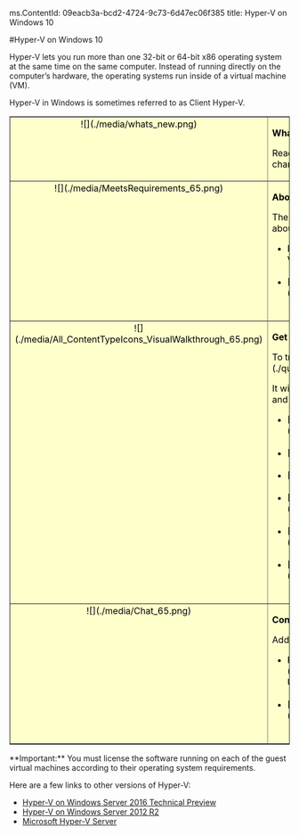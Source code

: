 ms.ContentId: 09eacb3a-bcd2-4724-9c73-6d47ec06f385
title: Hyper-V on Windows 10

#Hyper-V on Windows 10

Hyper-V lets you run more than one 32-bit or 64-bit x86 operating system at the same time on the same computer.
Instead of running directly on the computer’s hardware, the operating systems run inside of a virtual machine (VM).

Hyper-V in Windows is sometimes referred to as Client Hyper-V.

<table border="1" style="background-color:FFFFCC;border-collapse:collapse;border:1px solid FFCC00;color:000000;width:100%" cellpadding="15" cellspacing="3">
  <tr valign="top">
    <td>
      <center caps_internal_Id="7d611ee0-f755-4b97-8681-2f9fe7948296">![](./media/whats_new.png)</center>
    </td>
    <td valign="top">
      <p>
        <strong caps_internal_Id="02b51b9a-0a3b-4bfe-a967-36f7360d414d">What's new in Hyper-V?</strong>
      </p>
      <p caps_internal_Id="4581b08e-66fc-4092-97b3-e631bd6c2480">Read [What's New](./about/whats_new.md) to learn about new and changed features for Hyper-V in Windows 10.</p>
    </td>
  </tr>
  <tr valign="top">
    <td>
      <center caps_internal_Id="153a6df2-0879-4501-b063-0377a79be19c">![](./media/MeetsRequirements_65.png)</center>
    </td>
    <td valign="top">
      <p>
        <strong caps_internal_Id="84d78303-838f-4674-8368-abdffb9ec113">About Hyper-V on Windows</strong>
      </p>
      <p caps_internal_Id="4117a878-0307-4bd0-837e-1e55685c3791">The following articles provide an introduction to and information about Hyper-V on Windows.</p>
      <ul>
        <li class="unordered"> Learn more about virtualization with this [introduction to Hyper-V](./about/hyperv_on_windows.md).<br caps_internal_Id="9d8b41cf-7709-4746-ba88-ae190e936960" /><br caps_internal_Id="81f2d245-83d6-46b6-9065-450129647998" /></li>
        <li class="unordered">[Supported guest operating systems](about\supported_guest_os.md)<br caps_internal_Id="5a8e436f-a88d-4061-8bf6-84a1d25aaf89" /><br caps_internal_Id="30764ec9-75ac-42c6-9f43-e8507c8cdae7" /></li>
      </ul>
    </td>
  </tr>
  <tr valign="top">
    <td>
      <center caps_internal_Id="570d81f1-099a-4aa4-97d5-c60f7355a12a">![](./media/All_ContentTypeIcons_VisualWalkthrough_65.png)</center>
    </td>
    <td valign="top">
      <p>
        <strong caps_internal_Id="474f9fde-8961-4a3b-b2e8-71f8bb1aba2f">Get started with Hyper-V</strong>
      </p>
      <p caps_internal_Id="f4338867-127c-453e-a22d-329a335b4b37">To try out Hyper-V, follow this [walkthrough](./quick_start/walkthrough.md).</p>
      <p caps_internal_Id="0443423c-dc79-4161-84e1-855121e61056">It will walk you through enabling Hyper-V, creating a virtual machine, and simple management through Hyper-V Manager and PowerShell.</p>
      <ul>
        <li class="unordered">[Check system requirements](quick_start\walkthrough_compatibility.md)<br caps_internal_Id="a802424e-ee59-40c3-9153-6973298de0df" /><br caps_internal_Id="b16b0cc9-386d-492d-902e-8d5f8d78e567" /></li>
        <li class="unordered">[Install Hyper-V](quick_start\walkthrough_install.md)<br caps_internal_Id="322abcd4-3de9-452c-9c3d-64b211920a03" /><br caps_internal_Id="04a65a1a-5ce0-4b67-beff-dc818e3c8c5a" /></li>
        <li class="unordered">[Create a switch](quick_start\walkthrough_virtual_switch.md)<br caps_internal_Id="d85f05d0-49bf-41f8-b80b-d967f79b73b0" /><br caps_internal_Id="a003cdcd-8b18-4f3d-8b6a-dcaf2dc6c2f7" /></li>
        <li class="unordered">[Create a virtual machine](quick_start\walkthrough_create_vm.md)<br caps_internal_Id="202c93bf-43f0-498b-bd93-03031901f36f" /><br caps_internal_Id="57521284-442d-4d1d-bf15-df062922aac9" /></li>
        <li class="unordered">[Experiment with checkpoints](quick_start\walkthrough_checkpoints.md)<br caps_internal_Id="9ba00f3a-0c3d-4c7c-8f4e-38ee24ad83c4" /><br caps_internal_Id="8e15ddf8-3142-4aa8-b761-46375fad06e0" /></li>
        <li class="unordered">[Experiment with PowerShell](quick_start\walkthrough_powershell.md)<br caps_internal_Id="3b15315d-0341-4612-87f4-1624f749283a" /><br caps_internal_Id="3ff916f3-6ed6-46c3-ad73-70492761dc64" /></li>
      </ul>
    </td>
  </tr>
  <tr valign="top">
    <td>
      <center caps_internal_Id="75b481a7-a440-43cd-9883-2dbcacd7f169">![](./media/Chat_65.png)</center>
    </td>
    <td valign="top">
      <p>
        <strong caps_internal_Id="539e71d2-829a-4cb5-89f1-338b99c257b2">Connect with Community and Support</strong>
      </p>
      <p caps_internal_Id="90141f10-9035-4b03-a6b3-0da98ada33c6">Additional technical support and community resources</p>
      <ul>
        <li class="unordered"> Have questions? Ask them on the [Hyper-V forums](https://social.technet.microsoft.com/Forums/windowsserver/en-US/home?forum=winserverhyperv)<br caps_internal_Id="8c74d3de-fc5e-4fd8-b7aa-e656c7263c8c" /><br caps_internal_Id="d374218d-2646-451d-b6c5-3e3f9cf5f698" /></li>
        <li class="unordered">[Community Resources for Hyper-V and Windows Containers](..\community\community_overview.md)<br caps_internal_Id="25183e51-118c-4569-a216-b4b5b72ff44b" /><br caps_internal_Id="a7923b2d-bdbf-4a32-a27d-0abe01fd8137" /></li>
      </ul>
    </td>
  </tr>
</table>
**Important:** You must license the software running on each of the guest virtual machines according to their operating system requirements.

Here are a few links to other versions of Hyper-V:

*   [Hyper-V on Windows Server 2016 Technical Preview](https://technet.microsoft.com/en-us/library/mt126117.aspx)
*   [Hyper-V on Windows Server 2012 R2](https://technet.microsoft.com/en-us/library/hh831531.aspx)
*   [Microsoft Hyper-V Server](https://technet.microsoft.com/library/hh923062.aspx)


